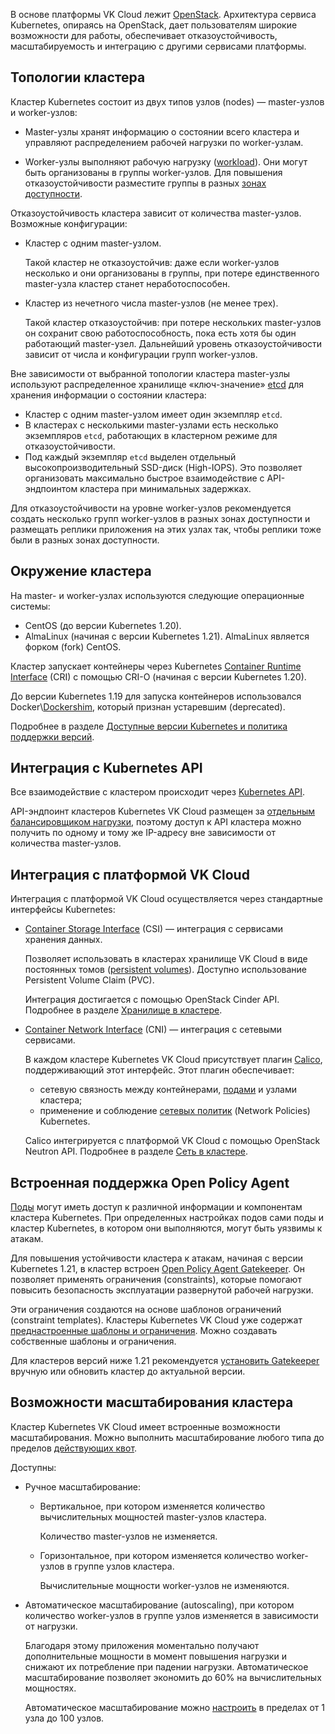 В основе платформы VK Cloud лежит [OpenStack](https://www.openstack.org/). Архитектура сервиса Kubernetes, опираясь на OpenStack, дает пользователям широкие возможности для работы, обеспечивает отказоустойчивость, масштабируемость и интеграцию с другими сервисами платформы.

## Топологии кластера

Кластер Kubernetes состоит из двух типов узлов (nodes) — master-узлов и worker-узлов:

- Master-узлы хранят информацию о состоянии всего кластера и управляют распределением рабочей нагрузки по worker-узлам.

- Worker-узлы выполняют рабочую нагрузку ([workload](https://kubernetes.io/docs/concepts/workloads/)). Они могут быть организованы в группы worker-узлов. Для повышения отказоустойчивости разместите группы в разных [зонах доступности](../../../../additionals/start/start-intro/platform-security#zony_dostupnosti).

Отказоустойчивость кластера зависит от количества master-узлов. Возможные конфигурации:

- Кластер с одним master-узлом.

  Такой кластер не отказоустойчив: даже если worker-узлов несколько и они организованы в группы, при потере единственного master-узла кластер станет неработоспособен.

- Кластер из нечетного числа master-узлов (не менее трех).

  Такой кластер отказоустойчив: при потере нескольких master-узлов он сохранит свою работоспособность, пока есть хотя бы один работающий master-узел. Дальнейший уровень отказоустойчивости зависит от числа и конфигурации групп worker-узлов.

Вне зависимости от выбранной топологии кластера master-узлы используют распределенное хранилище «ключ-значение» [etcd](https://etcd.io/) для хранения информации о состоянии кластера:

- Кластер с одним master-узлом имеет один экземпляр `etcd`.
- В кластерах с несколькими master-узлами есть несколько экземпляров `etcd`, работающих в кластерном режиме для отказоустойчивости.
- Под каждый экземпляр `etcd` выделен отдельный высокопроизводительный SSD-диск (High-IOPS). Это позволяет организовать максимально быстрое взаимодействие с API-эндпоинтом кластера при минимальных задержках.

Для отказоустойчивости на уровне worker-узлов рекомендуется создать несколько групп worker-узлов в разных зонах доступности и размещать реплики приложения на этих узлах так, чтобы реплики тоже были в разных зонах доступности.

## Окружение кластера

На master- и worker-узлах используются следующие операционные системы:

- CentOS (до версии Kubernetes 1.20).
- AlmaLinux (начиная с версии Kubernetes 1.21). AlmaLinux является форком (fork) CentOS.

Кластер запускает контейнеры через Kubernetes [Container Runtime Interface](https://kubernetes.io/docs/concepts/architecture/cri/) (CRI) с помощью CRI-O (начиная с версии Kubernetes 1.20).

<info>

До версии Kubernetes 1.19 для запуска контейнеров использовался Docker\\[Dockershim](https://kubernetes.io/blog/2022/05/03/dockershim-historical-context/), который признан устаревшим (deprecated).

</info>

Подробнее в разделе [Доступные версии Kubernetes и политика поддержки версий](../versions/).

## Интеграция с Kubernetes API

Все взаимодействие с кластером происходит через [Kubernetes API](https://kubernetes.io/ru/docs/concepts/overview/kubernetes-api/).

API-эндпоинт кластеров Kubernetes VK Cloud размещен за [отдельным балансировщиком нагрузки](../network/), поэтому доступ к API кластера можно получить по одному и тому же IP-адресу вне зависимости от количества master-узлов.

## Интеграция с платформой VK Cloud

Интеграция с платформой VK Cloud осуществляется через стандартные интерфейсы Kubernetes:

- [Container Storage Interface](https://kubernetes-csi.github.io/docs/) (CSI) — интеграция с сервисами хранения данных.

  Позволяет использовать в кластерах хранилище VK Cloud в виде постоянных томов ([persistent volumes](https://kubernetes.io/docs/concepts/storage/persistent-volumes/)).
  Доступно использование Persistent Volume Claim (PVC).

  Интеграция достигается с помощью OpenStack Cinder API. Подробнее в разделе [Хранилище в кластере](../storage/).

- [Container Network Interface](https://kubernetes.io/docs/concepts/extend-kubernetes/compute-storage-net/network-plugins/) (CNI) — интеграция с сетевыми сервисами.

  В каждом кластере Kubernetes VK Cloud присутствует плагин [Calico](https://projectcalico.docs.tigera.io/about/about-calico), поддерживающий этот интерфейс. Этот плагин обеспечивает:

  - сетевую связность между контейнерами, [подами](../../k8s-reference/pods) и узлами кластера;
  - применение и соблюдение [сетевых политик](https://kubernetes.io/docs/concepts/services-networking/network-policies/) (Network Policies) Kubernetes.

  Calico интегрируется с платформой VK Cloud с помощью OpenStack Neutron API. Подробнее в разделе [Сеть в кластере](../network/).

## Встроенная поддержка Open Policy Agent

[Поды](https://kubernetes.io/docs/concepts/workloads/pods/) могут иметь доступ к различной информации и компонентам кластера Kubernetes. При определенных настройках подов сами поды и кластер Kubernetes, в котором они выполняются, могут быть уязвимы к атакам.

Для повышения устойчивости кластера к атакам, начиная с версии Kubernetes 1.21, в кластер встроен [Open Policy Agent Gatekeeper](../../k8s-reference/gatekeeper/). Он позволяет применять ограничения (constraints), которые помогают повысить безопасность эксплуатации развернутой рабочей нагрузки.

Эти ограничения создаются на основе шаблонов ограничений (constraint templates). Кластеры Kubernetes VK Cloud уже содержат [преднастроенные шаблоны и ограничения](../addons-and-settings/settings#prednastroennye_shablony_i_ogranicheniya_gatekeeper). Можно создавать собственные шаблоны и ограничения.

Для кластеров версий ниже 1.21 рекомендуется [установить Gatekeeper](../../install-tools/gatekeeper) вручную или обновить кластер до актуальной версии.

## Возможности масштабирования кластера

Кластер Kubernetes VK Cloud имеет встроенные возможности масштабирования. Можно выполнить масштабирование любого типа до пределов [действующих квот](../../../../base/account/concepts/quotasandlimits/).

Доступны:

- Ручное масштабирование:

  - Вертикальное, при котором изменяется количество вычислительных мощностей master-узлов кластера.
  
    Количество master-узлов не изменяется.

  - Горизонтальное, при котором изменяется количество worker-узлов в группе узлов кластера.

    Вычислительные мощности worker-узлов не изменяются.

- Автоматическое масштабирование (autoscaling), при котором количество worker-узлов в группе узлов изменяется в зависимости от нагрузки.

  Благодаря этому приложения моментально получают дополнительные мощности в момент повышения нагрузки и снижают их потребление при падении нагрузки. Автоматическое масштабирование позволяет экономить до 60% на вычислительных мощностях.

  Автоматическое масштабирование можно [настроить](../../operations/scale) в пределах от 1 узла до 100 узлов.
